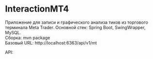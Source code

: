 # InteractionMT4


Приложение для записи и графического анализа тиков из торгового терминала Meta Trader.
Основной стек: Spring Boot, SwingWrapper, MySQL.  
Сборка: mvn package  
Базовый URL: http://localhost:6363/api/v1/mt  
  
API:
